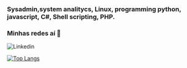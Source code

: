 ### Sysadmin,system analitycs, Linux, programming python, javascript, C#, Shell scripting, PHP. 
### Minhas redes aí 📱
![Linkedin](https://www.linkedin.com/in/linda5236565/)

[![Top Langs](https://github-readme-stats.vercel.app/api/top-langs/?username=joaovitorfe&layout=compact)](https://github.com/joaovitorfe/github-readme-stats)

